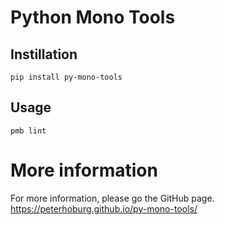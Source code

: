 # Python Mono Tools

## Instillation

`pip install py-mono-tools`

## Usage

`pmb lint`

# More information

For more information, please go the GitHub page. https://peterhoburg.github.io/py-mono-tools/
